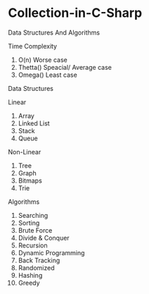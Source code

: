 # Collection-in-C-Sharp

Data Structures And Algorithms

Time Complexity

1. O(n) Worse case
2. Thetta() Speacial/ Average case
3. Omega() Least case
   
Data Structures

Linear
1. Array
2. Linked List
3. Stack
4. Queue

Non-Linear
1. Tree
2. Graph
3. Bitmaps
4. Trie

Algorithms

1. Searching
2. Sorting
3. Brute Force
4. Divide & Conquer
5. Recursion
6. Dynamic Programming
7. Back Tracking
8. Randomized
9. Hashing
10. Greedy
